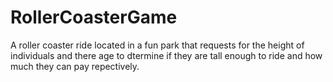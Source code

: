 # RollerCoasterGame
A roller coaster ride located in  a fun park that requests for the height of individuals and there age to dtermine if they are tall enough to ride and how much they can pay repectively. 
